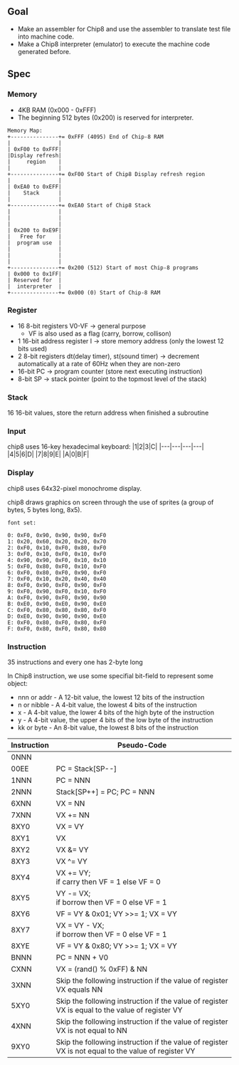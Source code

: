 ## Goal
- Make an assembler for Chip8 and use the assembler to translate test file into machine code.
- Make a Chip8 interpreter (emulator) to execute the machine code generated before.

## Spec
### Memory
- 4KB RAM (0x000 - 0xFFF)
- The beginning 512 bytes (0x200) is reserved for interpreter.

```
Memory Map:
+---------------+= 0xFFF (4095) End of Chip-8 RAM
|               |
| 0xF00 to 0xFFF|
|Display refresh|
|     region    |
|               |
+---------------+= 0xF00 Start of Chip8 Display refresh region
|               |
| 0xEA0 to 0xEFF|
|    Stack      |
|               |
+---------------+= 0xEA0 Start of Chip8 Stack
|               |
|               |
|               |
| 0x200 to 0xE9F|
|   Free for    |
|  program use  |
|               |
|               |
|               |
+---------------+= 0x200 (512) Start of most Chip-8 programs
| 0x000 to 0x1FF|
| Reserved for  |
|  interpreter  |
+---------------+= 0x000 (0) Start of Chip-8 RAM
```

### Register
- 16 8-bit registers V0-VF      -> general purpose
    - VF is also used as a flag (carry, borrow, collison)
- 1 16-bit address register I   -> store memory address (only the lowest 12 bits used)
- 2 8-bit registers dt(delay timer), st(sound timer)    -> decrement automatically at a rate of 60Hz when they are non-zero
- 16-bit PC     -> program counter (store next executing instruction)
- 8-bit SP      -> stack pointer (point to the topmost level of the stack)

### Stack
16 16-bit values, store the return address when finished a subroutine

### Input
chip8 uses 16-key hexadecimal keyboard:
|1|2|3|C|
|---|---|---|---|
|4|5|6|D|
|7|8|9|E|
|A|0|B|F|

### Display
chip8 uses 64x32-pixel monochrome display.

chip8 draws graphics on screen through the use of sprites (a group of bytes, 5 bytes long, 8x5).

```
font set:

0: 0xF0, 0x90, 0x90, 0x90, 0xF0
1: 0x20, 0x60, 0x20, 0x20, 0x70
2: 0xF0, 0x10, 0xF0, 0x80, 0xF0
3: 0xF0, 0x10, 0xF0, 0x10, 0xF0
4: 0x90, 0x90, 0xF0, 0x10, 0x10
5: 0xF0, 0x80, 0xF0, 0x10, 0xF0
6: 0xF0, 0x80, 0xF0, 0x90, 0xF0
7: 0xF0, 0x10, 0x20, 0x40, 0x40
8: 0xF0, 0x90, 0xF0, 0x90, 0xF0
9: 0xF0, 0x90, 0xF0, 0x10, 0xF0
A: 0xF0, 0x90, 0xF0, 0x90, 0x90
B: 0xE0, 0x90, 0xE0, 0x90, 0xE0
C: 0xF0, 0x80, 0x80, 0x80, 0xF0
D: 0xE0, 0x90, 0x90, 0x90, 0xE0
E: 0xF0, 0x80, 0xF0, 0x80, 0xF0
F: 0xF0, 0x80, 0xF0, 0x80, 0x80

```

### Instruction
35 instructions and every one has 2-byte long

In Chip8 instruction, we use some specifial bit-field to represent some object:

- nnn or addr - A 12-bit value, the lowest 12 bits of the instruction
- n or nibble - A 4-bit value, the lowest 4 bits of the instruction
- x - A 4-bit value, the lower 4 bits of the high byte of the instruction
- y - A 4-bit value, the upper 4 bits of the low byte of the instruction
- kk or byte - An 8-bit value, the lowest 8 bits of the instruction

| Instruction | Pseudo-Code |
| --- | --- |
| 0NNN | |
| 00EE | PC = Stack[SP--] |
| 1NNN | PC = NNN |
| 2NNN | Stack[SP++] = PC; PC = NNN |
| 6XNN | VX = NN |
| 7XNN | VX += NN |
| 8XY0 | VX = VY |
| 8XY1 | VX |= VY |
| 8XY2 | VX &= VY |
| 8XY3 | VX ^= VY |
| 8XY4 | VX += VY; <br>if carry then VF = 1 else VF = 0 |
| 8XY5 | VY -= VX; <br>if borrow then VF = 0 else VF = 1 |
| 8XY6 | VF = VY & 0x01; VY >>= 1; VX = VY |
| 8XY7 | VX = VY - VX; <br>if borrow then VF = 0 else VF = 1 |
| 8XYE | VF = VY & 0x80; VY >>= 1; VX = VY |
| BNNN | PC = NNN + V0 |
| CXNN | VX = (rand() % 0xFF) & NN |
| 3XNN | Skip the following instruction if the value of register VX equals NN
| 5XY0 | Skip the following instruction if the value of register VX is equal to the value of register VY
| 4XNN | Skip the following instruction if the value of register VX is not equal to NN
| 9XY0 | Skip the following instruction if the value of register VX is not equal to the value of register VY